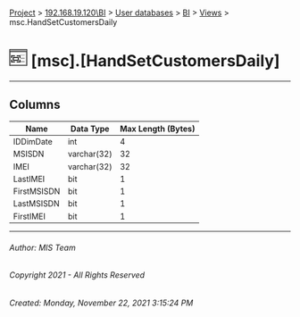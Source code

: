 #### 

[Project](../../../../index.md) > [192.168.19.120\\BI](../../../index.md) > [User databases](../../index.md) > [BI](../index.md) > [Views](Views.md) > msc.HandSetCustomersDaily

# ![Views](../../../../Images/View32.png) [msc].[HandSetCustomersDaily]

---

## <a name="#columns"></a>Columns

| Name | Data Type | Max Length (Bytes) |
|---|---|---|
| IDDimDate | int | 4 |
| MSISDN | varchar(32) | 32 |
| IMEI | varchar(32) | 32 |
| LastIMEI | bit | 1 |
| FirstMSISDN | bit | 1 |
| LastMSISDN | bit | 1 |
| FirstIMEI | bit | 1 |


---

###### Author:  MIS Team

###### Copyright 2021 - All Rights Reserved

###### Created: Monday, November 22, 2021 3:15:24 PM

